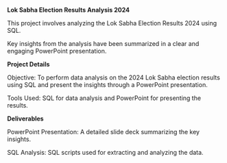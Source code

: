 **Lok Sabha Election Results Analysis 2024**

This project involves analyzing the Lok Sabha Election Results 2024 using SQL.

Key insights from the analysis have been summarized in a clear and engaging PowerPoint presentation.

**Project Details**

Objective: To perform data analysis on the 2024 Lok Sabha election results using SQL and present the insights through a PowerPoint presentation.

Tools Used: SQL for data analysis and PowerPoint for presenting the results.

**Deliverables**

PowerPoint Presentation: A detailed slide deck summarizing the key insights.

SQL Analysis: SQL scripts used for extracting and analyzing the data.

